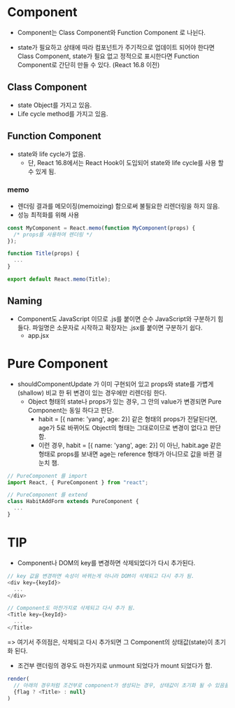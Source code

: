 # Component

- Component는 Class Component와 Function Component 로 나뉜다.

- state가 필요하고 상태에 따라 컴포넌트가 주기적으로 업데이트 되어야 한다면 Class Component, state가 필요 없고 정적으로 표시한다면 Function Component로 간단히 만들 수 있다. (React 16.8 이전)

## Class Component

- state Object를 가지고 있음.
- Life cycle method를 가지고 있음.

## Function Component

- state와 life cycle가 없음.
  - 단, React 16.8에서는 React Hook이 도입되어 state와 life cycle를 사용 할 수 있게 됨.

### memo

- 렌더링 결과를 메모이징(memoizing) 함으로써 불필요한 리렌더링을 하지 않음.
- 성능 최적화를 위해 사용

```javascript
const MyComponent = React.memo(function MyComponent(props) {
  /* props를 사용하여 렌더링 */
});
```

```javascript
function Title(props) {
  ...
}

export default React.memo(Title);
```

## Naming

- Component도 JavaScript 이므로 .js를 붙이면 순수 JavaScript와 구분하기 힘들다. 파일명은 소문자로 시작하고 확장자는 .jsx를 붙이면 구분하기 쉽다.
  - app.jsx

# Pure Component

- shouldComponentUpdate 가 이미 구현되어 있고 props와 state를 가볍게(shallow) 비교 한 뒤 변경이 있는 경우에만 리렌더링 한다.
  - Object 형태의 state나 props가 있는 경우, 그 안의 value가 변경되면 Pure Component는 동일 하다고 판단.
    - habit = [{ name: 'yang', age: 2}] 같은 형태의 props가 전달된다면, age가 5로 바뀌어도 Object의 형태는 그대로이므로 변경이 없다고 판단 함.
    - 이런 경우, habit = [{ name: 'yang', age: 2}] 이 아닌, habit.age 같은 형태로 props를 보내면 age는 reference 형태가 아니므로 값을 바뀐 걸 눈치 챔.

```javascript
// PureComponent 를 import
import React, { PureComponent } from "react";

// PureComponent 를 extend
class HabitAddForm extends PureComponent {
  ...
}
```

# TIP

- Component나 DOM의 key를 변경하면 삭제되었다가 다시 추가된다.

```javascript
// key 값을 변경하면 속성이 바뀌는게 아니라 DOM이 삭제되고 다시 추가 됨.
<div key={keyId}>
  ...
</div>

// Component도 마찬가지로 삭제되고 다시 추가 됨.
<Title key={keyId}>
  ...
</Title>
```

=> 여기서 주의점은, 삭제되고 다시 추가되면 그 Component의 상태값(state)이 초기화 된다.

- 조건부 랜더링의 경우도 마찬가지로 unmount 되었다가 mount 되었다가 함.

```javascript
render(
  // 아래의 경우처럼 조건부로 component가 생성되는 경우, 상태값이 초기화 될 수 있음을 유의
  {flag ? <Title> : null}
)
```
